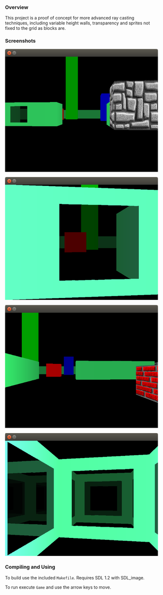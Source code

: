 ### Overview

This project is a proof of concept for more advanced ray casting techniques, including variable height walls, transparency and sprites not fixed to the grid as blocks are.

### Screenshots
![Screenshot of Ray Casting Demo](https://raw.githubusercontent.com/DanielWhite94/Ray-Casting-Demo/master/Screenshots/a.png)

![Screenshot of Ray Casting Demo](https://raw.githubusercontent.com/DanielWhite94/Ray-Casting-Demo/master/Screenshots/b.png)

![Screenshot of Ray Casting Demo](https://raw.githubusercontent.com/DanielWhite94/Ray-Casting-Demo/master/Screenshots/c.png)

![Screenshot of Ray Casting Demo](https://raw.githubusercontent.com/DanielWhite94/Ray-Casting-Demo/master/Screenshots/d.png)

### Compiling and Using

To build use the included `Makefile`. Requires SDL 1.2 with SDL_image.

To run execute `Game` and use the arrow keys to move.
